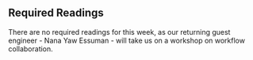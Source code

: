 ## Required Readings

There are no required readings for this week, as our returning guest engineer - Nana Yaw Essuman - will take us on a workshop on workflow collaboration.  

